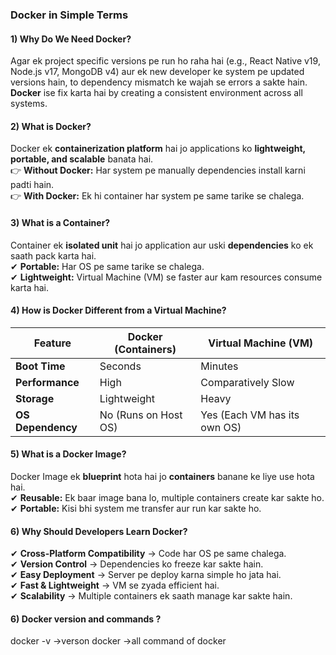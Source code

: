### **Docker in Simple Terms**  

#### **1) Why Do We Need Docker?**  
Agar ek project specific versions pe run ho raha hai (e.g., React Native v19, Node.js v17, MongoDB v4) aur ek new developer ke system pe updated versions hain, to dependency mismatch ke wajah se errors a sakte hain. **Docker** ise fix karta hai by creating a consistent environment across all systems.  

#### **2) What is Docker?**  
Docker ek **containerization platform** hai jo applications ko **lightweight, portable, and scalable** banata hai.  
👉 **Without Docker:** Har system pe manually dependencies install karni padti hain.  
👉 **With Docker:** Ek hi container har system pe same tarike se chalega.  

#### **3) What is a Container?**  
Container ek **isolated unit** hai jo application aur uski **dependencies** ko ek saath pack karta hai.  
✔ **Portable:** Har OS pe same tarike se chalega.  
✔ **Lightweight:** Virtual Machine (VM) se faster aur kam resources consume karta hai.  

#### **4) How is Docker Different from a Virtual Machine?**  
| Feature | Docker (Containers) | Virtual Machine (VM) |  
|---------|---------------------|----------------------|  
| **Boot Time** | Seconds | Minutes |  
| **Performance** | High | Comparatively Slow |  
| **Storage** | Lightweight | Heavy |  
| **OS Dependency** | No (Runs on Host OS) | Yes (Each VM has its own OS) |  

#### **5) What is a Docker Image?**  
Docker Image ek **blueprint** hota hai jo **containers** banane ke liye use hota hai.  
✔ **Reusable:** Ek baar image bana lo, multiple containers create kar sakte ho.  
✔ **Portable:** Kisi bhi system me transfer aur run kar sakte ho.  

#### **6) Why Should Developers Learn Docker?**  
✔ **Cross-Platform Compatibility** → Code har OS pe same chalega.  
✔ **Version Control** → Dependencies ko freeze kar sakte hain.  
✔ **Easy Deployment** → Server pe deploy karna simple ho jata hai.  
✔ **Fast & Lightweight** → VM se zyada efficient hai.  
✔ **Scalability** → Multiple containers ek saath manage kar sakte hain.  


#### **6) Docker version and commands ?**
docker -v ->verson
docker ->all command of docker
